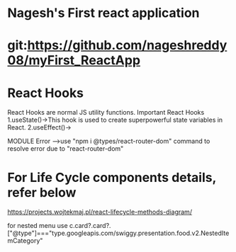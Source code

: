 # Nagesh's First react application
# git:https://github.com/nageshreddy08/myFirst_ReactApp  


# React Hooks
React Hooks are normal JS utility functions.
Important React Hooks
1.useState()->This hook is used to create superpowerful state variables in React.
2.useEffect()->


MODULE Error
-->use "npm i @types/react-router-dom" command to resolve error due to "react-router-dom"

# For Life Cycle components details, refer below
https://projects.wojtekmaj.pl/react-lifecycle-methods-diagram/


for nested menu
use  c.card?.card?.["@type"]==="type.googleapis.com/swiggy.presentation.food.v2.NestedItemCategory"